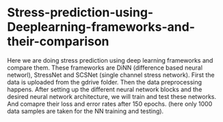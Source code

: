 # Stress-prediction-using-Deeplearning-frameworks-and-their-comparison
Here we are doing stress prediction using deep learning frameworks and compare them. These frameworks are DiNN (difference based neural networl), StressNet and SCSNet (single channel stress network).
First the data is uploaded from the gdrive folder. Then the data preprocessing happens. After setting up the different neural network blocks and the desired neural network architecture, we will train and test these networks. And comapre their loss and error rates after 150 epochs. (here only 1000 data samples are taken for the NN training and testing).
